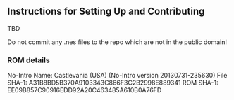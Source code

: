 ## Instructions for Setting Up and Contributing

TBD

Do not commit any .nes files to the repo which are not in the public domain!

### ROM details

No-Intro Name: Castlevania (USA)
(No-Intro version  20130731-235630)
File SHA-1: A31B8BD5B370A9103343C866F3C2B2998E889341
ROM SHA-1: EE09B857C90916EDD92A20C463485A610B0A76FD
